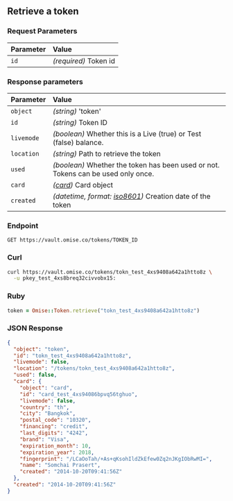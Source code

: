 ## Retrieve a token

### Request Parameters

| Parameter                | Value                                             |
|:-------------------------|:--------------------------------------------------|
| `id`             | *(required)* Token id |


### Response parameters
| Parameter  | Value |
|:-----------|:------|
| `object`   | *(string)* 'token' |
| `id`       | *(string)* Token ID |
| `livemode` | *(boolean)* Whether this is a Live (true) or Test (false) balance. |
| `location` | *(string)* Path to retrieve the token |
| `used`     | *(boolean)*  Whether the token has been used or not. Tokens can be used only once. |
| `card`     | *([card](/api/cards))* Card object |
| `created`  | *(datetime, format: [iso8601](http://en.wikipedia.org/wiki/ISO_8601))* Creation date of the token |




### Endpoint

```
GET https://vault.omise.co/tokens/TOKEN_ID
```

### Curl

```sh
curl https://vault.omise.co/tokens/tokn_test_4xs9408a642a1htto8z \
  -u pkey_test_4xs8breq32civvobx15:
```

### Ruby

```ruby
token = Omise::Token.retrieve("tokn_test_4xs9408a642a1htto8z")
```

### JSON Response

```json
{
  "object": "token",
  "id": "tokn_test_4xs9408a642a1htto8z",
  "livemode": false,
  "location": "/tokens/tokn_test_4xs9408a642a1htto8z",
  "used": false,
  "card": {
    "object": "card",
    "id": "card_test_4xs94086bpvq56tghuo",
    "livemode": false,
    "country": "th",
    "city": "Bangkok",
    "postal_code": "10320",
    "financing": "credit",
    "last_digits": "4242",
    "brand": "Visa",
    "expiration_month": 10,
    "expiration_year": 2018,
    "fingerprint": "/LCaOoTah/+As+qKsohIldZkEfew0Zq2nJKgIObRwMI=",
    "name": "Somchai Prasert",
    "created": "2014-10-20T09:41:56Z"
  },
  "created": "2014-10-20T09:41:56Z"
}
```
